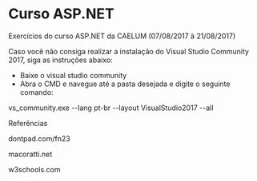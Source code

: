 # Curso ASP.NET
Exercícios do curso ASP.NET da CAELUM (07/08/2017 à 21/08/2017)

Caso você não consiga realizar a instalação do Visual Studio Community 2017, siga as instruções abaixo:

- Baixe o visual studio community
- Abra o CMD e navegue até a pasta desejada e digite o seguinte comando:

vs_community.exe --lang pt-br --layout VisualStudio2017 --all


Referências

dontpad.com/fn23

macoratti.net

w3schools.com
